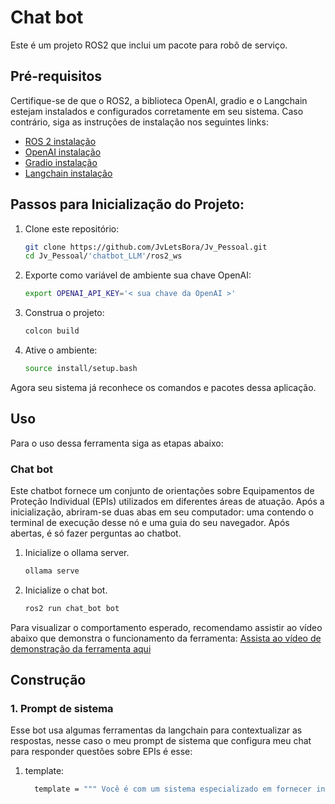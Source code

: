 # Chat bot
Este é um projeto ROS2 que inclui um pacote para robô de serviço.
## Pré-requisitos
Certifique-se de que o ROS2, a biblioteca OpenAI, gradio e o Langchain estejam instalados e configurados corretamente em seu sistema. Caso contrário, siga as instruções de instalação nos seguintes links:
- [ROS 2 instalação](https://rmnicola.github.io/m8-ec-encontros/sprint1/encontro1/setup-ros)
- [OpenAI instalação](https://platform.openai.com/docs/quickstart?context=python)
- [Gradio instalação](https://www.gradio.app/guides/quickstart)
- [Langchain instalação](https://python.langchain.com/docs/get_started/installation)
## Passos para Inicialização do Projeto:
1. Clone este repositório:
   ```bash
   git clone https://github.com/JvLetsBora/Jv_Pessoal.git
   cd Jv_Pessoal/'chatbot_LLM'/ros2_ws
2. Exporte como variável de ambiente sua chave OpenAI:
    ```bash
    export OPENAI_API_KEY='< sua chave da OpenAI >'
3. Construa o projeto:
    ```bash
    colcon build
4. Ative o ambiente:
    ```bash
    source install/setup.bash
Agora seu sistema já reconhece os comandos e pacotes dessa aplicação.
## Uso
Para o uso dessa ferramenta siga as etapas abaixo:
### Chat bot
Este chatbot fornece um conjunto de orientações sobre Equipamentos de Proteção Individual (EPIs) utilizados em diferentes áreas de atuação. Após a inicialização, abriram-se duas abas em seu computador: uma contendo o terminal de execução desse nó e uma guia do seu navegador. Após abertas, é só fazer perguntas ao chatbot.
1. Inicialize o ollama server.
    ```bash
    ollama serve

2. Inicialize o chat bot.
    ```bash
    ros2 run chat_bot bot

Para visualizar o comportamento esperado, recomendamo assistir ao vídeo abaixo que demonstra o funcionamento da ferramenta:
[Assista ao vídeo de demonstração da ferramenta aqui](https://clipchamp.com/watch/FOVDab1psLs)

## Construção
### 1. Prompt de sistema
Esse bot usa algumas ferramentas da langchain para contextualizar as respostas, nesse caso o meu prompt de sistema que configura meu chat para responder questões sobre EPIs é esse:
1. template:
    ```bash
      template = """ Você é com um sistema especializado em fornecer informações concisas e precisas sobre normas de segurança em ambientes industriais. Você foi treinado para oferecer orientações relacionadas a equipamentos de          proteção individual (EPIs), práticas seguras de operação e medidas de prevenção em diversos cenários industriais. """
